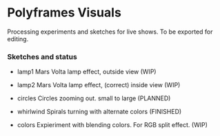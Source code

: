 # Polyframes Visuals

Processing experiments and sketches for live shows.
To be exported for editing.

### Sketches and status

- lamp1
Mars Volta lamp effect, outside view (WIP)

- lamp2
Mars Volta lamp effect, (correct) inside view (WIP)

- circles
Circles zooming out. small to large (PLANNED)

- whirlwind
Spirals turning with alternate colors (FINISHED)

- colors
Expieriment with blending colors. For RGB split effect. (WIP)
